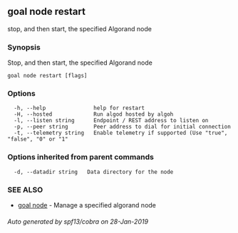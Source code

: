 ## goal node restart

stop, and then start, the specified Algorand node

### Synopsis

Stop, and then start, the specified Algorand node

```
goal node restart [flags]
```

### Options

```
  -h, --help               help for restart
  -H, --hosted             Run algod hosted by algoh
  -l, --listen string      Endpoint / REST address to listen on
  -p, --peer string        Peer address to dial for initial connection
  -t, --telemetry string   Enable telemetry if supported (Use "true", "false", "0" or "1"
```

### Options inherited from parent commands

```
  -d, --datadir string   Data directory for the node
```

### SEE ALSO

* [goal node](goal_node.md)	 - Manage a specified algorand node

###### Auto generated by spf13/cobra on 28-Jan-2019

